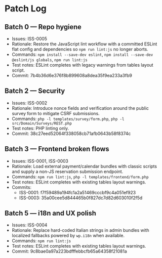# Patch Log

## Batch 0 — Repo hygiene
- Issues: ISS-0005
- Rationale: Restore the JavaScript lint workflow with a committed ESLint flat config and dependencies so `npm run lint:js` no longer aborts.
- Commands: `npm install --save-dev eslint`, `npm install --save-dev @eslint/js globals`, `npm run lint:js`
- Test notes: ESLint completes with legacy warnings from tables layout script.
- Commit: 7b4b36d6e376f8b899608a8dea35f9ea233a3fb9

## Batch 2 — Security
- Issues: ISS-0002
- Rationale: Introduce nonce fields and verification around the public survey form to mitigate CSRF submissions.
- Commands: `php -l templates/survey/form.php`, `php -l src/Domain/Surveys/REST.php`
- Test notes: PHP linting only.
- Commit: 38c27eed52064f338058cb71afb0643b58f8374c

## Batch 3 — Frontend broken flows
- Issues: ISS-0001, ISS-0003
- Rationale: Load external payment/calendar bundles with classic scripts and supply a non-JS reservation submission endpoint.
- Commands: `npm run lint:js`, `php -l templates/frontend/form.php`
- Test notes: ESLint completes with existing tables layout warnings.
- Commits:
  - ISS-0001: f7f59489a194fc1a2a51469cccbf9c4a051ef923
  - ISS-0003: 35a00cee5d844465b0f827dc7d82d603010f2f5d

## Batch 5 — i18n and UX polish
- Issues: ISS-0004
- Rationale: Replace hard-coded Italian strings in admin bundles with localized fallbacks powered by `wp.i18n` when available.
- Commands: `npm run lint:js`
- Test notes: ESLint completes with existing tables layout warnings.
- Commit: 9c8bae0a97a223bdfffebbcfb65a64358f21081a
